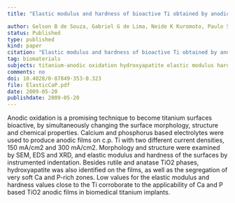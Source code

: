 ```yaml
---
title: "Elastic modulus and hardness of bioactive Ti obtained by anodic oxidation using Ca/P-based solutions"

author: Gelson B de Souza, Gabriel G de Lima, Neide K Kuromoto, Paulo Soares, Cláudia EB Marino, Carlos M Lepienski
status: Published
type: published
kind: paper
citation: "Elastic modulus and hardness of bioactive Ti obtained by anodic oxidation using Ca/P-based solutions. <em>Key Engineering Materials</em> 396:323-326."
tag: biomaterials
subjects: titanium-anodic oxidation hydroxyapatite elastic modulus hardness
comments: no
doi: 10.4028/0-87849-353-0.323
file: ElasticCaP.pdf
date: 2009-05-20
publishdate: 2009-05-20
---
```

Anodic oxidation is a promising technique to become titanium surfaces bioactive, by simultaneously changing the surface morphology, structure and chemical properties. Calcium and phosphorus based electrolytes were used to produce anodic films on c.p. Ti with two different current densities, 150 mA/cm2 and 300 mA/cm2. Morphology and structure were examined by SEM, EDS and XRD, and elastic modulus and hardness of the surfaces by instrumented indentation. Besides rutile and anatase TiO2 phases, hydroxyapatite was also identified on the films, as well as the segregation of very soft Ca and P-rich zones. Low values for the elastic modulus and hardness values close to the Ti corroborate to the applicability of Ca and P based TiO2 anodic films in biomedical titanium implants.
